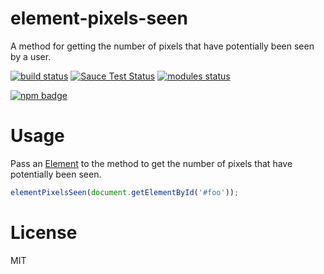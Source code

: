 # element-pixels-seen

A method for getting the number of pixels that have potentially been
seen by a user.

[![build status](https://travis-ci.org/voldern/element-pixels-seen.svg)](https://travis-ci.org/voldern/element-pixels-seen)
[![Sauce Test Status](https://saucelabs.com/browser-matrix/element-pixels-seen.svg)](https://saucelabs.com/u/element-pixels-seen)
[![modules status](https://david-dm.org/voldern/element-pixels-seen.svg)](https://david-dm.org/voldern/element-pixels-seen)

[![npm badge](https://nodei.co/npm/element-pixels-seen.png?downloads=true)](https://nodei.co/npm/element-pixels-seen)

# Usage

Pass an
[Element](https://developer.mozilla.org/en-US/docs/Web/API/Element) to
the method to get the number of pixels that have potentially been
seen.

```javascript
elementPixelsSeen(document.getElementById('#foo'));
```

# License

MIT
